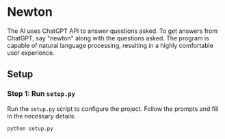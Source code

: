 # Newton

The AI uses ChatGPT API to answer questions asked. To get answers from ChatGPT, say "newton" along with the questions asked. The program is capable of natural language processing, resulting in a highly comfortable user experience.

## Setup

### Step 1: Run `setup.py`

Run the `setup.py` script to configure the project. Follow the prompts and fill in the necessary details.

```bash
python setup.py
